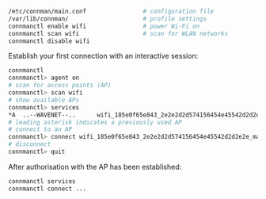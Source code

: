 

```bash
/etc/connman/main.conf                # configuration file
/var/lib/connman/                     # profile settings
connmanctl enable wifi                # power Wi-Fi on
connmanctl scan wifi                  # scan for WLAN networks
connmanctl disable wifi
```

Establish your first connection with an interactive session:

```bash
connmanctl
connmanctl> agent on
# scan for access points (AP)
connmanctl> scan wifi
# show available APs
connmanctl> services
*A  ..--WAVENET--..      wifi_185e0f65e843_2e2e2d2d574156454e45542d2d2e2e_managed_psk
# leading asterisk indicates a previously used AP
# connect to an AP
connmanctl> connect wifi_185e0f65e843_2e2e2d2d574156454e45542d2d2e2e_managed_psk
# disconnect
connmanctl> quit
```

After authorisation with the AP has been established:

```bash
connmanctl services
connmanctl connect ...
```
